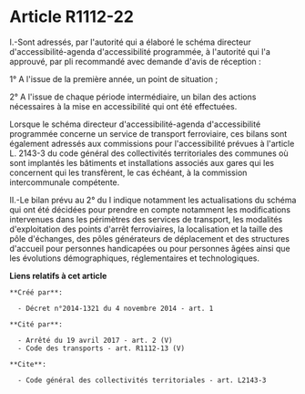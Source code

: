 # Article R1112-22

I.-Sont adressés, par l'autorité qui a élaboré le schéma directeur d'accessibilité-agenda d'accessibilité programmée, à
l'autorité qui l'a approuvé, par pli recommandé avec demande d'avis de réception : 

1° A l'issue de la première année, un point de situation ; 

2° A l'issue de chaque période intermédiaire, un bilan des actions nécessaires à la mise en accessibilité qui ont été
effectuées. 

Lorsque le schéma directeur d'accessibilité-agenda d'accessibilité programmée concerne un service de transport ferroviaire,
ces bilans sont également adressés aux commissions pour l'accessibilité prévues à l'article L. 2143-3 du code général des
collectivités territoriales des communes où sont implantés les bâtiments et installations associés aux gares qui les
concernent qui les transfèrent, le cas échéant, à la commission intercommunale compétente. 

II.-Le bilan prévu au 2° du I indique notamment les actualisations du schéma qui ont été décidées pour prendre en compte
notamment les modifications intervenues dans les périmètres des services de transport, les modalités d'exploitation des
points d'arrêt ferroviaires, la localisation et la taille des pôle d'échanges, des pôles générateurs de déplacement et des
structures d'accueil pour personnes handicapées ou pour personnes âgées ainsi que les évolutions démographiques,
réglementaires et technologiques.

**Liens relatifs à cet article**

	**Créé par**:

	  - Décret n°2014-1321 du 4 novembre 2014 - art. 1

	**Cité par**:

	  - Arrêté du 19 avril 2017 - art. 2 (V)
	  - Code des transports - art. R1112-13 (V)

	**Cite**:

	  - Code général des collectivités territoriales - art. L2143-3
